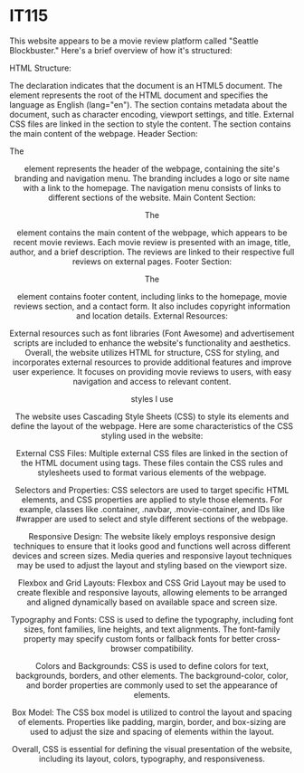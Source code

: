 # IT115
This website appears to be a movie review platform called "Seattle Blockbuster." Here's a brief overview of how it's structured:

HTML Structure:

The <!DOCTYPE html> declaration indicates that the document is an HTML5 document.
The <html> element represents the root of the HTML document and specifies the language as English (lang="en").
The <head> section contains metadata about the document, such as character encoding, viewport settings, and title.
External CSS files are linked in the <head> section to style the content.
The <body> section contains the main content of the webpage.
Header Section:

The <header> element represents the header of the webpage, containing the site's branding and navigation menu.
The branding includes a logo or site name with a link to the homepage.
The navigation menu consists of links to different sections of the website.
Main Content Section:

The <article> element contains the main content of the webpage, which appears to be recent movie reviews.
Each movie review is presented with an image, title, author, and a brief description.
The reviews are linked to their respective full reviews on external pages.
Footer Section:

The <footer> element contains footer content, including links to the homepage, movie reviews section, and a contact form.
It also includes copyright information and location details.
External Resources:

External resources such as font libraries (Font Awesome) and advertisement scripts are included to enhance the website's functionality and aesthetics.
Overall, the website utilizes HTML for structure, CSS for styling, and incorporates external resources to provide additional features and improve user experience. It focuses on providing movie reviews to users, with easy navigation and access to relevant content.



styles I  use

The website uses Cascading Style Sheets (CSS) to style its elements and define the layout of the webpage. Here are some characteristics of the CSS styling used in the website:

External CSS Files: Multiple external CSS files are linked in the <head> section of the HTML document using <link> tags. These files contain the CSS rules and stylesheets used to format various elements of the webpage.

Selectors and Properties: CSS selectors are used to target specific HTML elements, and CSS properties are applied to style those elements. For example, classes like .container, .navbar, .movie-container, and IDs like #wrapper are used to select and style different sections of the webpage.

Responsive Design: The website likely employs responsive design techniques to ensure that it looks good and functions well across different devices and screen sizes. Media queries and responsive layout techniques may be used to adjust the layout and styling based on the viewport size.

Flexbox and Grid Layouts: Flexbox and CSS Grid Layout may be used to create flexible and responsive layouts, allowing elements to be arranged and aligned dynamically based on available space and screen size.

Typography and Fonts: CSS is used to define the typography, including font sizes, font families, line heights, and text alignments. The font-family property may specify custom fonts or fallback fonts for better cross-browser compatibility.

Colors and Backgrounds: CSS is used to define colors for text, backgrounds, borders, and other elements. The background-color, color, and border properties are commonly used to set the appearance of elements.

Box Model: The CSS box model is utilized to control the layout and spacing of elements. Properties like padding, margin, border, and box-sizing are used to adjust the size and spacing of elements within the layout.

Overall, CSS is essential for defining the visual presentation of the website, including its layout, colors, typography, and responsiveness.

